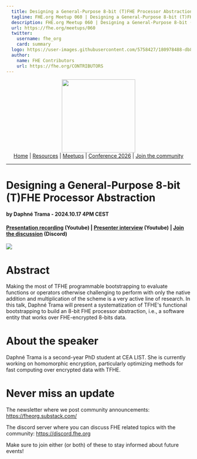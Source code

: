 ```yaml
---
  title: Designing a General-Purpose 8-bit (T)FHE Processor Abstraction w/ Daphné Trama | FHE.org Meetup 060
  tagline: FHE.org Meetup 060 | Designing a General-Purpose 8-bit (T)FHE Processor Abstraction w/ Daphné Trama
  description: FHE.org Meetup 060 | Designing a General-Purpose 8-bit (T)FHE Processor Abstraction w/ Daphné Trama
  url: https://fhe.org/meetups/060
  twitter:
    username: fhe_org
    card: summary
  logo: https://user-images.githubusercontent.com/5758427/180978488-db825482-5a58-4c7c-9589-c494a6f0be04.png
  author:
    name: FHE Contributors
    url: https://fhe.org/CONTRIBUTORS
---
```


<!-- Main header navigation -->
<p align="center">
  <img width="200" src="https://user-images.githubusercontent.com/5758427/180978488-db825482-5a58-4c7c-9589-c494a6f0be04.png"><br/>
  <a href="https://fhe-org.github.io">Home</a> | <a href="https://fhe-org.github.io/resources">Resources</a> | <a href="https://fhe-org.github.io/meetups/">Meetups</a> | <a href="https://fhe-org.github.io/conferences/conference-2026/">Conference 2026</a> | <a href="https://fhe-org.github.io/community">Join the community</a>
</p>
<hr/>
<!-- /Main header navigation -->


# Designing a General-Purpose 8-bit (T)FHE Processor Abstraction
#### by Daphné Trama - 2024.10.17 4PM CEST
#### <a href="https://www.youtube.com/watch?v=UCksDHiCxls&list=PLnbmMskCVh1chnSM8Jjy6Nk3IH6fpn7MM&index=2">Presentation recording</a> (Youtube) | <a href="https://www.youtube.com/watch?v=n4DlY4dXnNw&list=PLnbmMskCVh1e3EGYBGrAg1q-cVE5fM6O4&index=1">Presenter interview</a> (Youtube) | <a href="https://discord.fhe.org">Join the discussion</a> (Discord)

<a href="https://www.meetup.com/fhe-org/events/303999913/?utm_medium=referral&utm_campaign=share-btn_savedevents_share_modal&utm_source=link"><img src="https://github.com/user-attachments/assets/45a37307-2183-42d9-9ae2-9bd5735169c4"></a>

# Abstract

Making the most of TFHE programmable bootstrapping to evaluate functions or operators otherwise challenging to perform with only the native addition and multiplication of the scheme is a very active line of research. In this talk, Daphné Trama will present a systematization of TFHE's functional bootstrapping to build an 8-bit FHE processor abstraction, i.e., a software entity that works over FHE-encrypted 8-bits data.

# About the speaker

Daphné Trama is a second-year PhD student at CEA LIST. She is currently working on homomorphic encryption, particularly optimizing methods for fast computing over encrypted data with TFHE.

# Never miss an update

The newsletter where we post community announcements: https://fheorg.substack.com/

The discord server where you can discuss FHE related topics with the community: https://discord.fhe.org

Make sure to join either (or both) of these to stay informed about future events!
